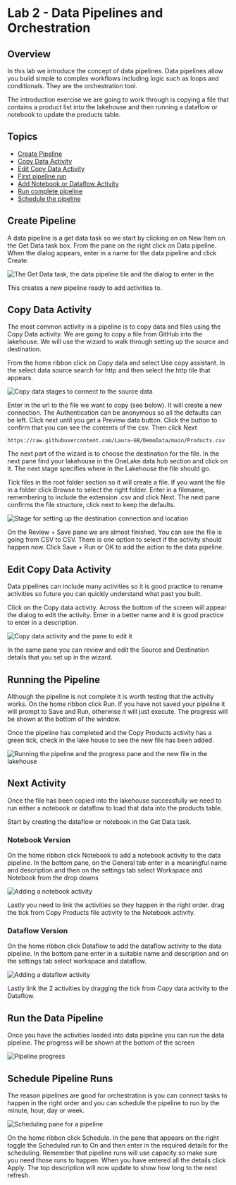 # Lab 2 - Data Pipelines and Orchestration

## Overview

In this lab we introduce the concept of data pipelines. Data pipelines allow you build simple to complex workflows including logic such as loops and conditionals. They are the orchestration tool.

The introduction exercise we are going to work through is copying a file that contains a product list into the lakehouse and then running a dataflow or notebook to update the products table.

## Topics

* [Create Pipeline](#create-pipeline)
* [Copy Data Activity](#copy-data-activity)
* [Edit Copy Data Activity](#edit-copy-data-activity)
* [First pipeline run](#running-the-pipeline)
* [Add Notebook or Dataflow Activity](#next-activity)
* [Run complete pipeline](#run-the-data-pipeline)
* [Schedule the pipeline](#schedule-pipeline-runs)

## Create Pipeline

A data pipeline is a get data task so we start by clicking on on New Item on the Get Data task box. From the pane on the right click on Data pipeline. When the dialog appears, enter in a name for the data pipeline and click Create.

![The Get Data task, the data pipeline tile and the dialog to enter in the](<Images/Lab 02/2024-09-17_12-02-37.png>)

This creates a new pipeline ready to add activities to.

## Copy Data Activity

The most common activity in a pipeline is to copy data and files using the Copy Data activity. We are going to copy a file from GitHub into the lakehouse. We will use the wizard to walk through setting up the source and destination.

From the home ribbon click on Copy data and select Use copy assistant. In the select data source search for http and then select the http tile that appears.

![Copy data stages to connect to the source data](<Images/Lab 02/2024-09-17_12-46-08.png>)

Enter in the url to the file we want to copy (see below). It will create a new connection. The Authentication can be anonymous so all the defaults can be left. Click next until you get a Preview data button. Click the button to confirm that you can see the contents of the csv. Then click Next

```
https://raw.githubusercontent.com/Laura-GB/DemoData/main/Products.csv
```

The next part of the wizard is to choose the destination for the file. In the next pane find your lakehouse in the OneLake data hub section and click on it. The next stage specifies where in the Lakehouse the file should go.

Tick files in the root folder section so it will create a file. If you want the file in a folder click Browse to select the right folder. Enter in a filename, remembering to include the extension .csv and click Next. The next pane confirms the file structure, click next to keep the defaults.

![Stage for setting up the destination connection and location](<Images/Lab 02/2024-09-17_12-53-09.png>)

On the Review + Save pane we are almost finished. You can see the file is going from CSV to CSV. There is one option to select if the activity should happen now. Click Save + Run or OK to add the action to the data pipeline.

## Edit Copy Data Activity

Data pipelines can include many activities so it is good practice to rename activities so future you can quickly understand what past you built.

Click on the Copy data activity. Across the bottom of the screen will appear the dialog to edit the activity. Enter in a better name and it is good practice to enter in a description.

![Copy data activity and the pane to edit it](<Images/Lab 02/2024-09-17_13-47-23.png>)

In the same pane you can review and edit the Source and Destination details that you set up in the wizard.

## Running the Pipeline

Although the pipeline is not complete it is worth testing that the activity works. On the home ribbon click Run. If you have not saved your pipeline it will prompt to Save and Run, otherwise it will just execute. The progress will be shown at the bottom of the window.

Once the pipeline has completed and the Copy Products activity has a green tick, check in the lake house to see the new file has been added.

![Running the pipeline and the progress pane and the new file in the lakehouse](<Images/Lab 02/2024-09-17_13-56-48.png>)

## Next Activity

Once the file has been copied into the lakehouse successfully we need to run either a notebook or dataflow to load that data into the products table.

Start by creating the dataflow or notebook in the Get Data task.

### Notebook Version

On the home ribbon click Notebook to add a notebook activity to the data pipeline. In the bottom pane, on the General tab enter in a meaningful name and description and then on the settings tab select Workspace and Notebook from the drop downs

![Adding a notebook activity](<Images/Lab 02/2024-09-17_14-41-14.png>)

Lastly you need to link the activities so they happen in the right order. drag the tick from Copy Products file activity to the Notebook activity.

### Dataflow Version

On the home ribbon click Dataflow to add the dataflow activity to the data pipeline. In the bottom pane enter in a suitable name and description and on the settings tab select workspace and dataflow.

![Adding a dataflow activity](<Images/Lab 02/2024-09-17_14-54-23.png>)

Lastly link the 2 activities by dragging the tick from Copy data activity to the Dataflow.

## Run the Data Pipeline

Once you have the activities loaded into data pipeline you can run the data pipeline. The progress will be shown at the bottom of the screen

![Pipeline progress](<Images/Lab 02/2024-09-17_15-39-45.png>)

## Schedule Pipeline Runs

The reason pipelines are good for orchestration is you can connect tasks to happen in the right order and you can schedule the pipeline to run by the minute, hour, day or week.

![Scheduling pane for a pipeline](<Images/Lab 02/2024-09-17_16-29-01.png>)

On the home ribbon click Schedule. In the pane that appears on the right toggle the Scheduled run to On and then enter in the required details for the scheduling. Remember that pipeline runs will use capacity so make sure you need those runs to happen. When you have entered all the details click Apply. The top description will now update to show how long to the next refresh.

